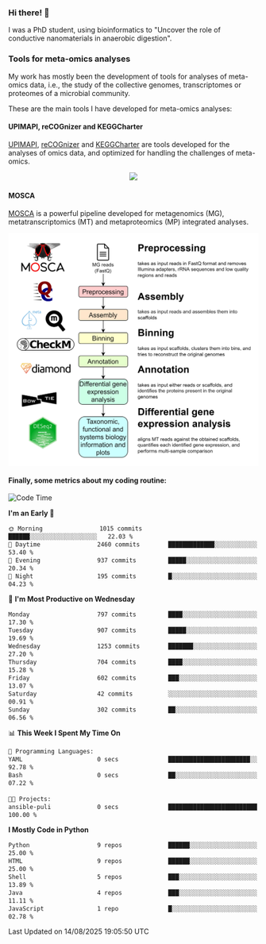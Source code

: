 ### Hi there! 👋

I was a PhD student, using bioinformatics to "Uncover the role of conductive nanomaterials in anaerobic digestion".

### Tools for meta-omics analyses

My work has mostly been the development of tools for analyses of meta-omics data, i.e., the study of the collective genomes, transcriptomes or proteomes of a microbial community.

These are the main tools I have developed for meta-omics analyses:

#### UPIMAPI, reCOGnizer and KEGGCharter

[UPIMAPI](https://github.com/iquasere/UPIMAPI), [reCOGnizer](https://github.com/iquasere/reCOGnizer) and [KEGGCharter](https://github.com/iquasere/KEGGCharter) are tools developed for the analyses of omics data, and optimized for handling the challenges of meta-omics.

<p align="center">
    <img src="assets/annotation_paper.png">
</p>

#### MOSCA

[MOSCA](https://github.com/iquasere/MOSCA) is a powerful pipeline developed for metagenomics (MG), metatranscriptomics (MT) and metaproteomics (MP) integrated analyses.

<p align="center">
    <img src="assets/mosca_workflow.png" align="center" width="700">
</p>


#### Finally, some metrics about my coding routine:

<!--START_SECTION:waka-->
![Code Time](http://img.shields.io/badge/Code%20Time-1%2C014%20hrs%2028%20mins-blue)

**I'm an Early 🐤** 

```text
🌞 Morning                1015 commits        ██████░░░░░░░░░░░░░░░░░░░   22.03 % 
🌆 Daytime                2460 commits        █████████████░░░░░░░░░░░░   53.40 % 
🌃 Evening                937 commits         █████░░░░░░░░░░░░░░░░░░░░   20.34 % 
🌙 Night                  195 commits         █░░░░░░░░░░░░░░░░░░░░░░░░   04.23 % 
```
📅 **I'm Most Productive on Wednesday** 

```text
Monday                   797 commits         ████░░░░░░░░░░░░░░░░░░░░░   17.30 % 
Tuesday                  907 commits         █████░░░░░░░░░░░░░░░░░░░░   19.69 % 
Wednesday                1253 commits        ███████░░░░░░░░░░░░░░░░░░   27.20 % 
Thursday                 704 commits         ████░░░░░░░░░░░░░░░░░░░░░   15.28 % 
Friday                   602 commits         ███░░░░░░░░░░░░░░░░░░░░░░   13.07 % 
Saturday                 42 commits          ░░░░░░░░░░░░░░░░░░░░░░░░░   00.91 % 
Sunday                   302 commits         ██░░░░░░░░░░░░░░░░░░░░░░░   06.56 % 
```


📊 **This Week I Spent My Time On** 

```text
💬 Programming Languages: 
YAML                     0 secs              ███████████████████████░░   92.78 % 
Bash                     0 secs              ██░░░░░░░░░░░░░░░░░░░░░░░   07.22 % 

🐱‍💻 Projects: 
ansible-puli             0 secs              █████████████████████████   100.00 % 
```

**I Mostly Code in Python** 

```text
Python                   9 repos             ██████░░░░░░░░░░░░░░░░░░░   25.00 % 
HTML                     9 repos             ██████░░░░░░░░░░░░░░░░░░░   25.00 % 
Shell                    5 repos             ███░░░░░░░░░░░░░░░░░░░░░░   13.89 % 
Java                     4 repos             ███░░░░░░░░░░░░░░░░░░░░░░   11.11 % 
JavaScript               1 repo              █░░░░░░░░░░░░░░░░░░░░░░░░   02.78 % 
```




 Last Updated on 14/08/2025 19:05:50 UTC
<!--END_SECTION:waka-->
